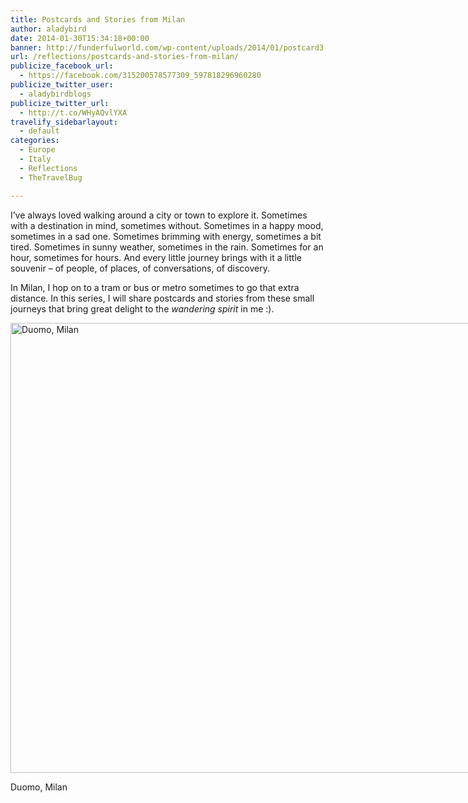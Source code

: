 ```yaml
---
title: Postcards and Stories from Milan
author: aladybird
date: 2014-01-30T15:34:18+00:00
banner: http://funderfulworld.com/wp-content/uploads/2014/01/postcard3-featured.jpg
url: /reflections/postcards-and-stories-from-milan/
publicize_facebook_url:
  - https://facebook.com/315200578577309_597818296960280
publicize_twitter_user:
  - aladybirdblogs
publicize_twitter_url:
  - http://t.co/WHyAQvlYXA
travelify_sidebarlayout:
  - default
categories:
  - Europe
  - Italy
  - Reflections
  - TheTravelBug

---
```

I&#8217;ve always loved walking around a city or town to explore it. Sometimes with a destination in mind, sometimes without. Sometimes in a happy mood, sometimes in a sad one. Sometimes brimming with energy, sometimes a bit tired. Sometimes in sunny weather, sometimes in the rain. Sometimes for an hour, sometimes for hours. And every little journey brings with it a little souvenir &#8211; of people, of places, of conversations, of discovery.

In Milan, I hop on to a tram or bus or metro sometimes to go that extra distance. In this series, I will share postcards and stories from these small journeys that bring great delight to the _wandering spirit_ in me :).

<div id="attachment_1722" style="width: 970px" class="wp-caption aligncenter">
  <a href="http://funderfulworld.files.wordpress.com/2014/01/dsc03006.jpg"><img class="size-large wp-image-1722" alt="Duomo, Milan" src="http://funderfulworld.files.wordpress.com/2014/01/dsc03006.jpg?w=960" width="960" height="720" /></a>
  
  <p class="wp-caption-text">
    Duomo, Milan
  </p>
</div>